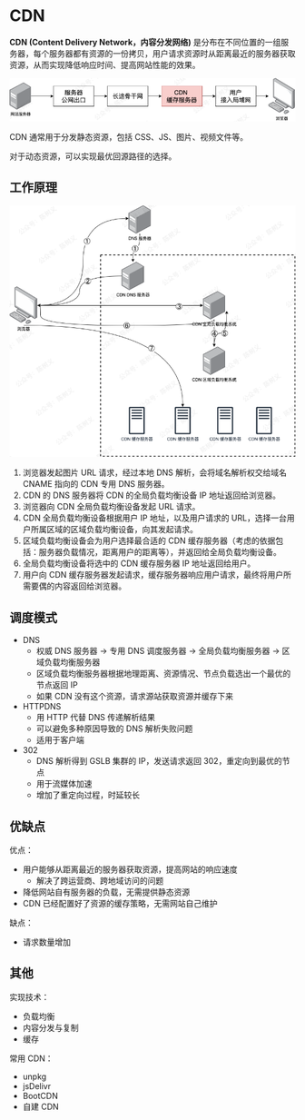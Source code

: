 # CDN

**CDN (Content Delivery Network，内容分发网络)** 是分布在不同位置的一组服务器，每个服务器都有资源的一份拷贝，用户请求资源时从距离最近的服务器获取资源，从而实现降低响应时间、提高网站性能的效果。

![](assets/cdn-1.png)

CDN 通常用于分发静态资源，包括 CSS、JS、图片、视频文件等。

对于动态资源，可以实现最优回源路径的选择。

## 工作原理

![](assets/cnd-2.png)

1. 浏览器发起图片 URL 请求，经过本地 DNS 解析，会将域名解析权交给域名 CNAME 指向的 CDN 专用 DNS 服务器。
2. CDN 的 DNS 服务器将 CDN 的全局负载均衡设备 IP 地址返回给浏览器。
3. 浏览器向 CDN 全局负载均衡设备发起 URL 请求。
4. CDN 全局负载均衡设备根据用户 IP 地址，以及用户请求的 URL，选择一台用户所属区域的区域负载均衡设备，向其发起请求。
5. 区域负载均衡设备会为用户选择最合适的 CDN 缓存服务器（考虑的依据包括：服务器负载情况，距离用户的距离等），并返回给全局负载均衡设备。
6. 全局负载均衡设备将选中的 CDN 缓存服务器 IP 地址返回给用户。
7. 用户向 CDN 缓存服务器发起请求，缓存服务器响应用户请求，最终将用户所需要偶的内容返回给浏览器。

## 调度模式

- DNS
  - 权威 DNS 服务器 -> 专用 DNS 调度服务器 -> 全局负载均衡服务器 -> 区域负载均衡服务器
  - 区域负载均衡服务器根据地理距离、资源情况、节点负载选出一个最优的节点返回 IP
  - 如果 CDN 没有这个资源，请求源站获取资源并缓存下来
- HTTPDNS
  - 用 HTTP 代替 DNS 传递解析结果
  - 可以避免多种原因导致的 DNS 解析失败问题
  - 适用于客户端
- 302
  - DNS 解析得到 GSLB 集群的 IP，发送请求返回 302，重定向到最优的节点
  - 用于流媒体加速
  - 增加了重定向过程，时延较长

## 优缺点

优点：

- 用户能够从距离最近的服务器获取资源，提高网站的响应速度
  - 解决了跨运营商、跨地域访问的问题
- 降低网站自有服务器的负载，无需提供静态资源
- CDN 已经配置好了资源的缓存策略，无需网站自己维护

缺点：

- 请求数量增加

## 其他

实现技术：

- 负载均衡
- 内容分发与复制
- 缓存

常用 CDN：

- unpkg
- jsDelivr
- BootCDN
- 自建 CDN
